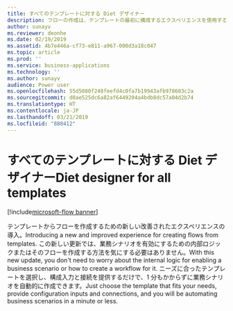 ```yaml
---
title: すべてのテンプレートに対する Diet デザイナー
description: フローの作成は、テンプレートの最初に構成するエクスペリエンスを使用するととても簡単です。ユーザーは、必要なパラメーターを指定して実行するだけです。
author: sunayv
ms.reviewer: deonhe
ms.date: 02/19/2019
ms.assetid: 4b7e446a-cf73-e811-a967-000d3a18c047
ms.topic: article
ms.prod: ''
ms.service: business-applications
ms.technology: ''
ms.author: sunayv
audience: Power user
ms.openlocfilehash: 55d5080f248feefd4c0fa7b19943afb978603c2a
ms.sourcegitcommit: d0ae525dc6a82af6449204a4bdb8dc57a04d2b74
ms.translationtype: HT
ms.contentlocale: ja-JP
ms.lasthandoff: 03/21/2019
ms.locfileid: "880412"
---
```

# <a name="diet-designer-for-all-templates"></a><span data-ttu-id="fdc9b-103">すべてのテンプレートに対する Diet デザイナー</span><span class="sxs-lookup"><span data-stu-id="fdc9b-103">Diet designer for all templates</span></span>


[!include[microsoft-flow banner](../includes/microsoft-flow.md)]

<span data-ttu-id="fdc9b-104">テンプレートからフローを作成するための新しい改善されたエクスペリエンスの導入。</span><span class="sxs-lookup"><span data-stu-id="fdc9b-104">Introducing a new and improved experience for creating flows from templates.</span></span> <span data-ttu-id="fdc9b-105">この新しい更新では、業務シナリオを有効にするための内部ロジックまたはそのフローを作成する方法を気にする必要はありません。</span><span class="sxs-lookup"><span data-stu-id="fdc9b-105">With this new update, you don't need to worry about the internal logic for enabling a business scenario or how to create a workflow for it.</span></span> <span data-ttu-id="fdc9b-106">ニーズに合ったテンプレートを選択し、構成入力と接続を提供するだけで、1 分もかからずに業務シナリオを自動的に作成できます。</span><span class="sxs-lookup"><span data-stu-id="fdc9b-106">Just choose the template that fits your needs, provide configuration inputs and connections, and you will be automating business scenarios in a minute or less.</span></span>